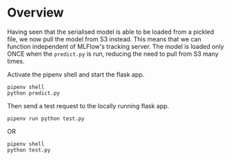 # Overview
Having seen that the serialised model is able to be loaded from a pickled file, we now pull the model from S3 instead. This means that we can function independent of MLFlow's tracking server. The model is loaded only ONCE when the `predict.py` is run, reducing the need to pull from S3 many times.

Activate the pipenv shell and start the flask app.
```
pipenv shell
python predict.py
```

Then send a test request to the locally running flask app.
```
pipenv run python test.py
```
OR
```
pipenv shell
python test.py
```